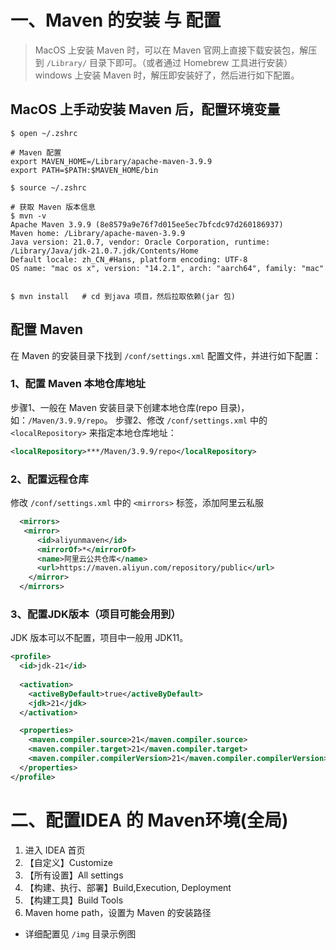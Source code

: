 # 一、Maven 的安装 与 配置

> MacOS 上安装 Maven 时，可以在 Maven 官网上直接下载安装包，解压到 `/Library/` 目录下即可。（或者通过 Homebrew 工具进行安装）
> windows 上安装 Maven 时，解压即安装好了，然后进行如下配置。

## MacOS 上手动安装 Maven 后，配置环境变量

```shell
$ open ~/.zshrc

# Maven 配置
export MAVEN_HOME=/Library/apache-maven-3.9.9
export PATH=$PATH:$MAVEN_HOME/bin

$ source ~/.zshrc   

# 获取 Maven 版本信息
$ mvn -v
Apache Maven 3.9.9 (8e8579a9e76f7d015ee5ec7bfcdc97d260186937)
Maven home: /Library/apache-maven-3.9.9
Java version: 21.0.7, vendor: Oracle Corporation, runtime: /Library/Java/jdk-21.0.7.jdk/Contents/Home
Default locale: zh_CN_#Hans, platform encoding: UTF-8
OS name: "mac os x", version: "14.2.1", arch: "aarch64", family: "mac"


$ mvn install	# cd 到java 项目，然后拉取依赖(jar 包)
```

## 配置 Maven

在 Maven 的安装目录下找到 `/conf/settings.xml` 配置文件，并进行如下配置：

### 1、配置 Maven 本地仓库地址
步骤1、一般在 Maven 安装目录下创建本地仓库(repo 目录)，如：`/Maven/3.9.9/repo`。
步骤2、修改 `/conf/settings.xml` 中的 `<localRepository>` 来指定本地仓库地址：

```xml
<localRepository>***/Maven/3.9.9/repo</localRepository>
```

### 2、配置远程仓库

修改 `/conf/settings.xml` 中的 `<mirrors>` 标签，添加阿里云私服

```xml
  <mirrors>
   <mirror>
      <id>aliyunmaven</id>
      <mirrorOf>*</mirrorOf>
      <name>阿里云公共仓库</name>
      <url>https://maven.aliyun.com/repository/public</url>
    </mirror>
  </mirrors>
```

### 3、配置JDK版本（项目可能会用到）

JDK 版本可以不配置，项目中一般用 JDK11。

```xml
<profile>
  <id>jdk-21</id>
  
  <activation>
    <activeByDefault>true</activeByDefault>
    <jdk>21</jdk>
  </activation>

  <properties>
    <maven.compiler.source>21</maven.compiler.source>
    <maven.compiler.target>21</maven.compiler.target>
    <maven.compiler.compilerVersion>21</maven.compiler.compilerVersion>
  </properties>
</profile>
```


# 二、配置IDEA 的 Maven环境(全局)

1. 进入 IDEA 首页
2. 【自定义】Customize
3. 【所有设置】All settings
4. 【构建、执行、部署】Build,Execution, Deployment
5. 【构建工具】Build Tools
6. Maven home path，设置为 Maven 的安装路径

* 详细配置见 `/img` 目录示例图
